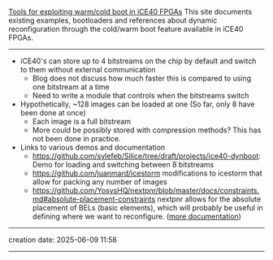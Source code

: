 [Tools for exploiting warm/cold boot in iCE40 FPGAs](https://umarcor.github.io/warmboot/)
This site documents existing examples, bootloaders and references about dynamic reconfiguration through the cold/warm boot feature available in iCE40 FPGAs.
___
- iCE40's can store up to 4 bitstreams on the chip by default and switch to them without external communication
	- Blog does not discuss how much faster this is compared to using one bitstream at a time
	- Need to write a module that controls when the bitstreams switch
- Hypothetically, ~128 images can be loaded at one (So far, only 8 have been done at once)
	- Each image is a full bitstream
	- More could be possibly stored with compression methods? This has not been done in practice.
- Links to various demos and documentation
	- https://github.com/sylefeb/Silice/tree/draft/projects/ice40-dynboot: Demo for loading and switching between 8 bitstreams
	- https://github.com/juanmard/icestorm modifications to icestorm that allow for packing any number of images
	- https://github.com/YosysHQ/nextpnr/blob/master/docs/constraints.md#absolute-placement-constraints nextpnr allows for the absolute placement of BELs (basic elements), which will probably be useful in defining where we want to reconfigure. ([more documentation](https://fabulous.readthedocs.io/en/latest/FPGA-to-bitstream/Nextpnr%20compilation.html))
___
creation date: 2025-06-09 11:58
___
